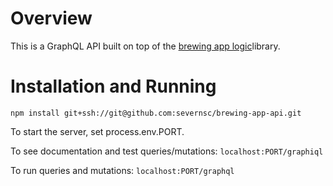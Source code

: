 # Overview

This is a GraphQL API built on top of the [brewing app logic](https://github.com/severnsc/brewing-app-logic)library. 

# Installation and Running

`npm install git+ssh://git@github.com:severnsc/brewing-app-api.git`

To start the server, set process.env.PORT.

To see documentation and test queries/mutations:
`localhost:PORT/graphiql`

To run queries and mutations:
`localhost:PORT/graphql`